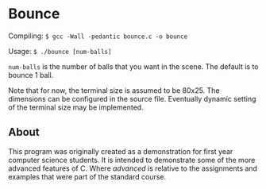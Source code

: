 Bounce
======

Compiling:
    `$ gcc -Wall -pedantic bounce.c -o bounce`

Usage:
    `$ ./bounce [num-balls]`

`num-balls` is the number of balls that you want in the scene. The default is to bounce 1 ball.

Note that for now, the terminal size is assumed to be 80x25. The dimensions can be configured in the source file. Eventually dynamic setting of the terminal size may be implemented. 

About
-----

This program was originally created as a demonstration for first year computer science students. It is intended to demonstrate some of the more advanced features of C. Where _advanced_ is relative to the assignments and examples that were part of the standard course.
